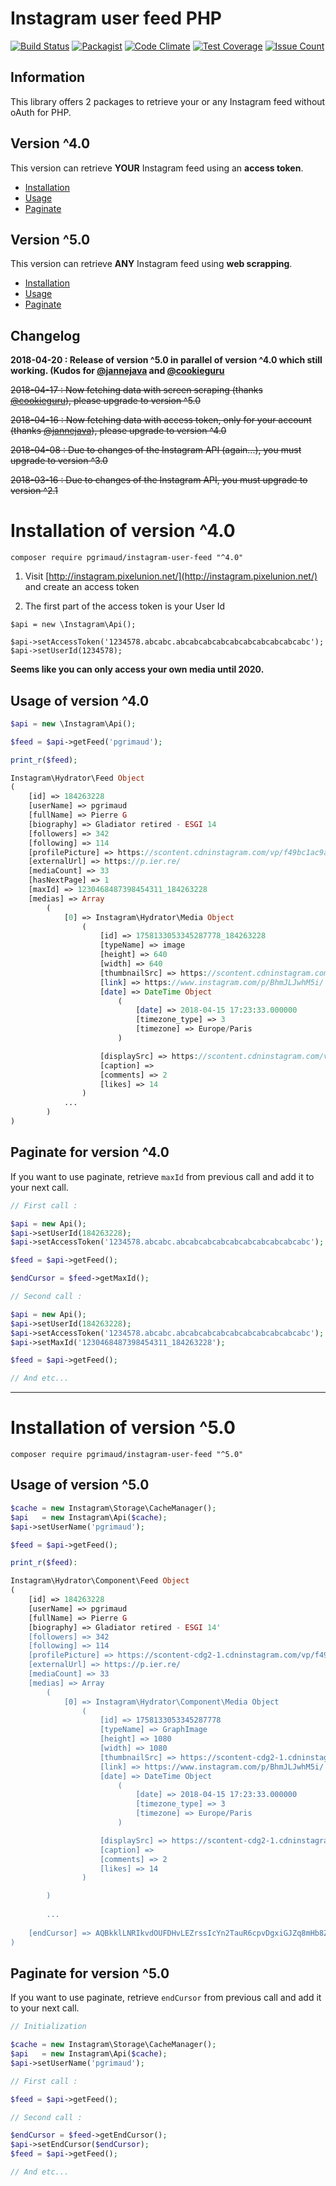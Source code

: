 # Instagram user feed PHP

[![Build Status](https://travis-ci.org/pgrimaud/instagram-user-feed.svg?branch=master)](https://travis-ci.org/pgrimaud/instagram-user-feed)
[![Packagist](https://img.shields.io/badge/packagist-install-brightgreen.svg)](https://packagist.org/packages/pgrimaud/instagram-user-feed)
[![Code Climate](https://codeclimate.com/github/pgrimaud/instagram-user-feed/badges/gpa.svg)](https://codeclimate.com/github/pgrimaud/instagram-user-feed)
[![Test Coverage](https://codeclimate.com/github/pgrimaud/instagram-user-feed/badges/coverage.svg)](https://codeclimate.com/github/pgrimaud/instagram-user-feed/coverage)
[![Issue Count](https://codeclimate.com/github/pgrimaud/instagram-user-feed/badges/issue_count.svg)](https://codeclimate.com/github/pgrimaud/instagram-user-feed)

## Information
This library offers 2 packages to retrieve your or any Instagram feed without oAuth for PHP.

## Version ^4.0
This version can retrieve **YOUR** Instagram feed using an **access token**.

- [Installation](#installation-of-version-40)
- [Usage](#usage-of-version-40)
- [Paginate](#paginate-for-version-40)

## Version ^5.0
This version can retrieve **ANY** Instagram feed using **web scrapping**.

- [Installation](#installation-of-version-50)
- [Usage](#usage-of-version-50)
- [Paginate](#paginate-for-version-50)

## Changelog

**2018-04-20 : Release of version ^5.0 in parallel of version ^4.0 which still working. (Kudos for [@jannejava](https://github.com/jannejava) and [@cookieguru](https://github.com/cookieguru)**

~~2018-04-17 : Now fetching data with screen scraping (thanks [@cookieguru](https://github.com/cookieguru)), please upgrade to version ^5.0~~

~~2018-04-16 : Now fetching data with access token, only for your account (thanks [@jannejava](https://github.com/jannejava)), please upgrade to version ^4.0~~

~~2018-04-08 : Due to changes of the Instagram API (again...), you must upgrade to version ^3.0~~

~~2018-03-16 : Due to changes of the Instagram API, you must upgrade to version ^2.1~~

# Installation of version ^4.0

```
composer require pgrimaud/instagram-user-feed "^4.0"
```

1. Visit [http://instagram.pixelunion.net/](http://instagram.pixelunion.net/) and create an access token

2. The first part of the access token is your User Id

```
$api = new \Instagram\Api();

$api->setAccessToken('1234578.abcabc.abcabcabcabcabcabcabcabcabcabc');
$api->setUserId(1234578);
```

**Seems like you can only access your own media until 2020.**

## Usage of version ^4.0

```php
$api = new \Instagram\Api();

$feed = $api->getFeed('pgrimaud');

print_r($feed);

```

```php
Instagram\Hydrator\Feed Object
(
    [id] => 184263228
    [userName] => pgrimaud
    [fullName] => Pierre G
    [biography] => Gladiator retired - ESGI 14
    [followers] => 342
    [following] => 114
    [profilePicture] => https://scontent.cdninstagram.com/vp/f49bc1ac9af43314d3354b4c4a987c6d/5B5BB12E/t51.2885-19/10483606_1498368640396196_604136733_a.jpg
    [externalUrl] => https://p.ier.re/
    [mediaCount] => 33
    [hasNextPage] => 1
    [maxId] => 1230468487398454311_184263228
    [medias] => Array
        (
            [0] => Instagram\Hydrator\Media Object
                (
                    [id] => 1758133053345287778_184263228
                    [typeName] => image
                    [height] => 640
                    [width] => 640
                    [thumbnailSrc] => https://scontent.cdninstagram.com/vp/e64c51de7f5401651670fd0bbdfd9837/5B69AF2B/t51.2885-15/s150x150/e35/30604700_183885172242354_7971196573931536384_n.jpg
                    [link] => https://www.instagram.com/p/BhmJLJwhM5i/
                    [date] => DateTime Object
                        (
                            [date] => 2018-04-15 17:23:33.000000
                            [timezone_type] => 3
                            [timezone] => Europe/Paris
                        )

                    [displaySrc] => https://scontent.cdninstagram.com/vp/dd39e08d3c740e764c61bc694d36f5a7/5B643B2F/t51.2885-15/s640x640/sh0.08/e35/30604700_183885172242354_7971196573931536384_n.jpg
                    [caption] => 
                    [comments] => 2
                    [likes] => 14
                )
            ...
        )
)
```

## Paginate for version ^4.0
If you want to use paginate, retrieve `maxId` from previous call and add it to your next call.

```php
// First call :

$api = new Api();
$api->setUserId(184263228);
$api->setAccessToken('1234578.abcabc.abcabcabcabcabcabcabcabcabcabc');

$feed = $api->getFeed();

$endCursor = $feed->getMaxId();

// Second call : 

$api = new Api();
$api->setUserId(184263228);
$api->setAccessToken('1234578.abcabc.abcabcabcabcabcabcabcabcabcabc');
$api->setMaxId('1230468487398454311_184263228');

$feed = $api->getFeed();

// And etc...
```
___

# Installation of version ^5.0

```
composer require pgrimaud/instagram-user-feed "^5.0"
```

## Usage of version ^5.0

```php
$cache = new Instagram\Storage\CacheManager();
$api   = new Instagram\Api($cache);
$api->setUserName('pgrimaud');

$feed = $api->getFeed();

print_r($feed):

```

```php
Instagram\Hydrator\Component\Feed Object
(
    [id] => 184263228
    [userName] => pgrimaud
    [fullName] => Pierre G
    [biography] => Gladiator retired - ESGI 14'
    [followers] => 342
    [following] => 114
    [profilePicture] => https://scontent-cdg2-1.cdninstagram.com/vp/f49bc1ac9af43314d3354b4c4a987c6d/5B5BB12E/t51.2885-19/10483606_1498368640396196_604136733_a.jpg
    [externalUrl] => https://p.ier.re/
    [mediaCount] => 33
    [medias] => Array
        (
            [0] => Instagram\Hydrator\Component\Media Object
                (
                    [id] => 1758133053345287778
                    [typeName] => GraphImage
                    [height] => 1080
                    [width] => 1080
                    [thumbnailSrc] => https://scontent-cdg2-1.cdninstagram.com/vp/dd39e08d3c740e764c61bc694d36f5a7/5B643B2F/t51.2885-15/s640x640/sh0.08/e35/30604700_183885172242354_7971196573931536384_n.jpg
                    [link] => https://www.instagram.com/p/BhmJLJwhM5i/
                    [date] => DateTime Object
                        (
                            [date] => 2018-04-15 17:23:33.000000
                            [timezone_type] => 3
                            [timezone] => Europe/Paris
                        )

                    [displaySrc] => https://scontent-cdg2-1.cdninstagram.com/vp/51a54157b8868d715b8dd51a5ecbc46d/5B632D4E/t51.2885-15/e35/30604700_183885172242354_7971196573931536384_n.jpg
                    [caption] => 
                    [comments] => 2
                    [likes] => 14
                )

        )
        
        ...
        
    [endCursor] => AQBkklLNRIkvdOUFDHvLEZrssIcYn2TauR6cpvDgxiGJZq8mHb8ZFWNVwql1W78We0aOgfJZyQDF32yoP_h2zRKZ2iRY6zVJdDaLaGfUU23iXA
)

```

## Paginate for version ^5.0
If you want to use paginate, retrieve `endCursor` from previous call and add it to your next call.

```php
// Initialization

$cache = new Instagram\Storage\CacheManager();
$api   = new Instagram\Api($cache);
$api->setUserName('pgrimaud');

// First call :

$feed = $api->getFeed();

// Second call : 

$endCursor = $feed->getEndCursor();
$api->setEndCursor($endCursor);
$feed = $api->getFeed();

// And etc...
```
